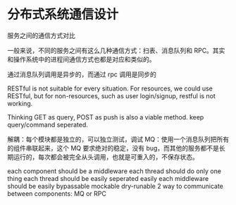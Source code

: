 # 分布式系统通信设计


<!--
ID: e00dab54-fe04-4073-9fec-f6da92980dec
Status: draft
Date: 2018-06-22T06:53:00
Modified: 2020-05-16T11:11:36
wp_id: 558
-->


服务之间的通信方式对比

一般来说，不同的服务之间有这么几种通信方式：扫表、消息队列和 RPC。其实和操作系统中的进程间通信方式也都是对应和类似的。

通过消息队列调用是异步的，而通过 rpc 调用是同步的

RESTful is not suitable for every situation. For resources, we could use RESTful, but for non-resources, such as user login/signup, restful is not working.

Thinking GET as query, POST as push is also a viable method. keep query/command seperated.

解耦：每个模块都是独立的，可以独立测试，调试
MQ：使用一个消息队列把所有的组件串联起来，这个 MQ 要求绝对的稳定，没有 bug，而其他的服务都不是长期运行的，每次都会被完全从头调用，也就是可重入的，不保存状态。

each component should be a middleware
each thread should do only one thing
each thread should be easily seperated easily
each middleware should be easily bypassable mockable dry-runable
2 way to communicate between components: MQ or RPC